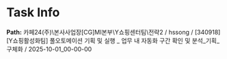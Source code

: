 # Task Info

**Path:** 카페24(주)\본사사업장\[CG]MI본부\Y쇼핑센터팀\전략2 / hssong / [340918] [Y쇼핑활성화팀] 풀오토메이션 기획 및 실행 _ 업무 내 자동화 구간 확인 및 분석_기획_구체화 / 2025-10-01_00-00-00

